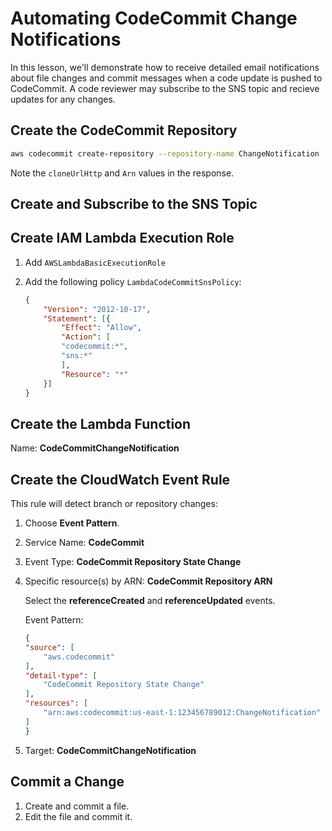 # Automating CodeCommit Change Notifications

In this lesson, we'll demonstrate how to receive detailed email notifications
about file changes and commit messages when a code update is pushed to
CodeCommit. A code reviewer may subscribe to the SNS topic and recieve updates
for any changes.

## Create the CodeCommit Repository

```sh
aws codecommit create-repository --repository-name ChangeNotification
```

Note the `cloneUrlHttp` and `Arn` values in the response.

## Create and Subscribe to the SNS Topic

## Create IAM Lambda Execution Role

1. Add `AWSLambdaBasicExecutionRole`
2. Add the following policy `LambdaCodeCommitSnsPolicy`:

    ```json
    {
        "Version": "2012-10-17",
        "Statement": [{
            "Effect": "Allow",
            "Action": [
            "codecommit:*",
            "sns:*"
            ],
            "Resource": "*"
        }]
    }
    ```

## Create the Lambda Function

Name: **CodeCommitChangeNotification**

## Create the CloudWatch Event Rule

This rule will detect branch or repository changes:

1. Choose **Event Pattern**.
2. Service Name: **CodeCommit**
3. Event Type: **CodeCommit Repository State Change**
4. Specific resource(s) by ARN: **CodeCommit Repository ARN**

    Select the **referenceCreated** and **referenceUpdated** events.

    Event Pattern:

    ```json
    {
    "source": [
        "aws.codecommit"
    ],
    "detail-type": [
        "CodeCommit Repository State Change"
    ],
    "resources": [
        "arn:aws:codecommit:us-east-1:123456789012:ChangeNotification"
    ]
    }
    ```

5. Target: **CodeCommitChangeNotification**

## Commit a Change

1. Create and commit a file.
2. Edit the file and commit it.